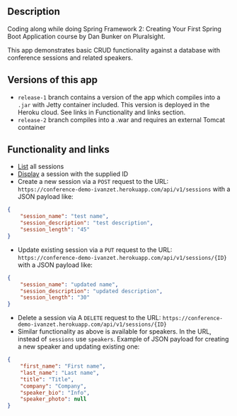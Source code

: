 ## Description
Coding along while doing Spring Framework 2: Creating Your First Spring Boot Application course by Dan Bunker on
Pluralsight.

This app demonstrates basic CRUD functionality against a database with conference sessions and related speakers. 

## Versions of this app
- `release-1` branch contains a version of the app which compiles into a `.jar` with Jetty container
  included. This version is deployed in the Heroku cloud. See links in Functionality and links section. 
- `release-2` branch compiles into a .war and requires an external Tomcat container

## Functionality and links
- [List](https://conference-demo-ivanzet.herokuapp.com/api/v1/sessions) all sessions
- [Display](https://conference-demo-ivanzet.herokuapp.com/api/v1/sessions/{ID}) a session with the supplied ID
- Create a new session via a `POST` request to the URL: `https://conference-demo-ivanzet.herokuapp.com/api/v1/sessions`
  with a JSON payload like:
```json
{
    "session_name": "test name",
    "session_description": "test description",
    "session_length": "45"
}
```
- Update existing session via a `PUT` request to the URL:
  `https://conference-demo-ivanzet.herokuapp.com/api/v1/sessions/{ID}` with a JSON payload like:
```json
{
    "session_name": "updated name",
    "session_description": "updated description",
    "session_length": "30"
}
```
- Delete a session via A `DELETE` request to the URL: `https://conference-demo-ivanzet.herokuapp.com/api/v1/sessions/{ID}`
- Similar functionality as above is available for speakers. In the URL, instead of `sessions` use `speakers`. Example
  of JSON payload for creating a new speaker and updating existing one:
```json
{
    "first_name": "First name",
    "last_name": "Last name",
    "title": "Title",
    "company": "Company",
    "speaker_bio": "Info",
    "speaker_photo": null
}
```
